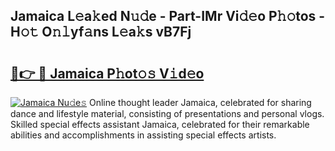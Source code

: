 ## Jamaica L𝚎a𝚔ed N𝚞𝚍e - Part-IMr Vi𝚍𝚎o P𝚑𝚘tos - H𝚘𝚝 O𝚗𝚕yf𝚊ns L𝚎a𝚔s vB7Fj

# <h2><a href="http://kf15ms.oniu.top/?m=Jamaica">🔗👉 🔴 Jamaica P𝚑ot𝚘𝚜 V𝚒d𝚎o</a></h2>

[![Jamaica Nu𝚍e𝚜](https://i.imgur.com/0qMVB7G.gif)](http://kf15ms.oniu.top/?m=Jamaica)
Online thought leader Jamaica, celebrated for sharing dance and lifestyle material, consisting of presentations and personal vlogs. Skilled special effects assistant Jamaica, celebrated for their remarkable abilities and accomplishments in assisting special effects artists.  
